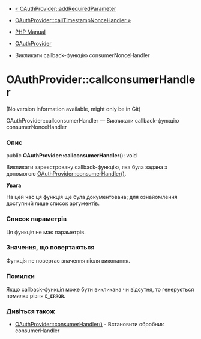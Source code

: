 - [«
OAuthProvider::addRequiredParameter](oauthprovider.addrequiredparameter.md)
- [OAuthProvider::callTimestampNonceHandler
»](oauthprovider.calltimestampnoncehandler.md)

- [PHP Manual](index.md)
- [OAuthProvider](class.oauthprovider.md)
- Викликати callback-функцію consumerNonceHandler

# OAuthProvider::callconsumerHandler

(No version information available, might only be in Git)

OAuthProvider::callconsumerHandler — Викликати callback-функцію
consumerNonceHandler

### Опис

public **OAuthProvider::callconsumerHandler**(): void

Викликати зареєстровану callback-функцію, яка була задана з
допомогою
[OAuthProvider::consumerHandler()](oauthprovider.consumerhandler.md).

**Увага**

На цей час ця функція ще була документована; для
ознайомлення доступний лише список аргументів.

### Список параметрів

Ця функція не має параметрів.

### Значення, що повертаються

Функція не повертає значення після виконання.

### Помилки

Якщо callback-функція може бути викликана чи відсутня, то
генерується помилка рівня **`E_ERROR`**.

### Дивіться також

- [OAuthProvider::consumerHandler()](oauthprovider.consumerhandler.md) -
Встановити обробник consumerHandler

